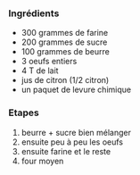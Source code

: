 ### Ingrédients
* 300 grammes de farine
* 200 grammes de sucre
* 100 grammes de beurre
* 3 oeufs entiers
* 4 T de lait
* jus de citron (1/2 citron)
* un paquet de levure chimique

### Etapes
1. beurre + sucre bien mélanger
1. ensuite peu à peu les oeufs
1. ensuite farine et le reste
1. four moyen 